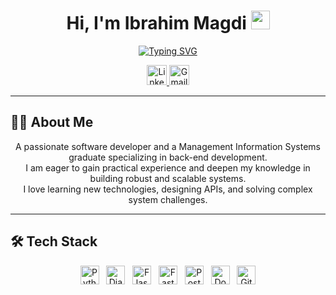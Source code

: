<h1 align="center">
  Hi, I'm Ibrahim Magdi <img src="https://em-content.zobj.net/source/microsoft-teams/337/waving-hand_1f44b.png" width="30px"/>
</h1>

<p align="center">
  <a href="https://readme-typing-svg.demolab.com?font=Fira+Code&size=22&duration=4000&pause=1000&center=true&vCenter=true&width=435&lines=%F0%9F%9A%80++Backend++Developer;%F0%9F%9B%A0%EF%B8%8F++Design++Scalable++APIs;%E2%9A%99%EF%B8%8F++Seamless++Systems++Engineering">
    <img src="https://readme-typing-svg.demolab.com?font=Fira+Code&size=22&duration=4000&pause=1000&center=true&vCenter=true&width=435&lines=%F0%9F%9A%80++Backend++Developer;%F0%9F%9B%A0%EF%B8%8F++Design++Scalable++APIs;%E2%9A%99%EF%B8%8F++Seamless++Systems++Engineering" alt="Typing SVG" />
  </a>
</p>

<p align="center">
   <a href="https://www.linkedin.com/in/ibrahim-magdi/" target="_blank">
    <img src="https://cdn.jsdelivr.net/gh/devicons/devicon/icons/linkedin/linkedin-original.svg" width="32" alt="LinkedIn"/>
  </a>
  <a href="mailto:ibrahimmagdi333@gmail.com">
  <img src="https://cdn.jsdelivr.net/gh/devicons/devicon/icons/google/google-original.svg" width="32" alt="Gmail"/>
</a>
</p>

---

## 👨‍💻 About Me

<p align="center">
A passionate software developer and a Management Information Systems graduate specializing in back-end development.<br>
I am eager to gain practical experience and deepen my knowledge in building robust and scalable systems.<br>
I love learning new technologies, designing APIs, and solving complex system challenges.
</p>

---

## 🛠️ Tech Stack

<p align="center">
  <img src="https://cdn.jsdelivr.net/gh/devicons/devicon/icons/python/python-original.svg" width="30" alt="Python" /> &nbsp;
  <img src="https://cdn.jsdelivr.net/gh/devicons/devicon/icons/django/django-plain.svg" width="30" alt="Django" /> &nbsp;
  <img src="https://cdn.jsdelivr.net/gh/devicons/devicon/icons/flask/flask-original.svg" width="30" alt="Flask" /> &nbsp;
  <img src="https://cdn.jsdelivr.net/gh/devicons/devicon/icons/fastapi/fastapi-original.svg" width="30" alt="FastAPI" /> &nbsp;
  <img src="https://cdn.jsdelivr.net/gh/devicons/devicon/icons/postgresql/postgresql-original.svg" width="30" alt="PostgreSQL" /> &nbsp;
  <img src="https://cdn.jsdelivr.net/gh/devicons/devicon/icons/docker/docker-original.svg" width="30" alt="Docker" /> &nbsp;
  <img src="https://cdn.jsdelivr.net/gh/devicons/devicon/icons/git/git-original.svg" width="30" alt="Git" />
</p>
